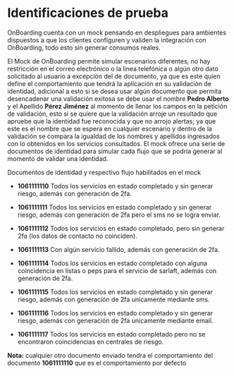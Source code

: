 # Identificaciones de prueba

OnBoarding cuenta con un mock pensando en despliegues para ambientes dispuestos a que los clientes configuren y validen la integración con OnBoarding, todo esto sin generar consumos reales.

El Mock de OnBoarding permite simular escenarios diferentes, no hay restricción en el correo electrónico o la linea telefónica o algún otro dato solicitado al usuario a excepción del de documento, ya que es este quien define el comportamiento que tendrá la aplicación en su validación de identidad, adicional a esto si se desea usar algún documento que permita desencadenar una validación exitosa se debe usar el nombre **Pedro Alberto** y el Apellido **Pérez Jiménez** al momento de llenar los campos en la petición de validación, esto si se quiere que la validación arroje un resultado que apruebe que la identidad fue reconocida y que no arrojo alertas; ya que este es el nombre que se espera en cualquier escenario y dentro de la validación se compara la igualdad de los nombres y apellidos ingresados con lo obtenidos en los servicios consultados. El mock ofrece una serie de documentos de identidad para simular cada flujo que se podría generar al momento de validar una identidad.

Documentos de identidad y respectivo flujo habilitados en el mock

-   **1061111110** Todos los servicios en estado completado y sin generar riesgo, además con generación de 2fa.

-   **1061111111** Todos los servicios en estado completado y sin generar riesgo, además con generación de 2fa pero el sms no se logra enviar.

-   **1061111112** Todos los servicios en estado completado, pero sin generar 2fa (los datos de contacto no coinciden).

-   **1061111113** Con algún servicio fallido, además con generación de 2fa.

-   **1061111114** Todos los servicios en estado completado con alguna coincidencia en listas o peps para el servicio de sarlaft, además con generación de 2fa.

-   **1061111115** Todos los servicios en estado completado y sin generar riesgo, además con generación de 2fa unicamente mediante sms.

-   **1061111116** Todos los servicios en estado completado y sin generar riesgo, además con generación de 2fa unicamente mediante email.

-   **1061111117** Todos los servicios en estado completado pero no se encontraron coincidencias en centrales de riesgo.

**Nota:** cualquier otro documento enviado tendra el comportamiento del documento **1061111110** que es el comportamiento por defecto
